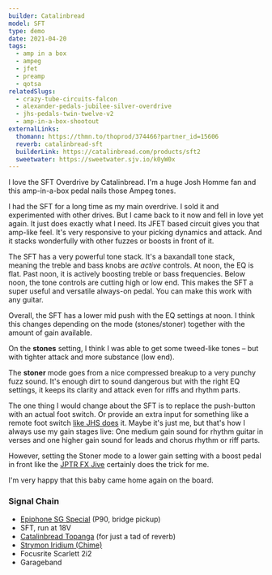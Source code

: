 ```yaml
---
builder: Catalinbread
model: SFT
type: demo
date: 2021-04-20
tags:
  - amp in a box
  - ampeg
  - jfet
  - preamp
  - qotsa
relatedSlugs:
  - crazy-tube-circuits-falcon
  - alexander-pedals-jubilee-silver-overdrive
  - jhs-pedals-twin-twelve-v2
  - amp-in-a-box-shootout
externalLinks:
  thomann: https://thmn.to/thoprod/374466?partner_id=15606
  reverb: catalinbread-sft
  builderLink: https://catalinbread.com/products/sft2
  sweetwater: https://sweetwater.sjv.io/k0yW0x
---
```


I love the SFT Overdrive by Catalinbread. I'm a huge Josh Homme fan and this amp-in-a-box pedal nails those Ampeg tones.

I had the SFT for a long time as my main overdrive. I sold it and experimented with other drives. But I came back to it now and fell in love yet again. It just does exactly what I need. Its JFET based circuit gives you that amp-like feel. It's very responsive to your picking dynamics and attack. And it stacks wonderfully with other fuzzes or boosts in front of it.

The SFT has a very powerful tone stack. It's a baxandall tone stack, meaning the treble and bass knobs are _active_ controls. At noon, the EQ is flat. Past noon, it is actively boosting treble or bass frequencies. Below noon, the tone controls are cutting high or low end. This makes the SFT a super useful and versatile always-on pedal. You can make this work with any guitar.

Overall, the SFT has a lower mid push with the EQ settings at noon. I think this changes depending on the mode (stones/stoner) together with the amount of gain available.

On the **stones** setting, I think I was able to get some tweed-like tones – but with tighter attack and more substance (low end).

The **stoner** mode goes from a nice compressed breakup to a very punchy fuzz sound. It's enough dirt to sound dangerous but with the right EQ settings, it keeps its clarity and attack even for riffs and rhythm parts.

The one thing I would change about the SFT is to replace the push-button with an actual foot switch. Or provide an extra input for something like a remote foot switch [like JHS does](/demos/jhs-morning-glory-v4) it. Maybe it's just me, but that's how I always use my gain stages live: One medium gain sound for rhythm guitar in verses and one higher gain sound for leads and chorus rhythm or riff parts.

However, setting the Stoner mode to a lower gain setting with a boost pedal in front like the [JPTR FX Jive](/demos/jptr-fx-jive) certainly does the trick for me.

I'm very happy that this baby came home again on the board.

### Signal Chain

- [Epiphone SG Special](https://www.thomann.de/intl/epiphone_sg_special_p_90_faded_pelham.htm?partner_id=15606) (P90, bridge pickup)
- SFT, run at 18V
- [Catalinbread Topanga](/demos/catalinbread-topanga) (for just a tad of reverb)
- [Strymon Iridium (Chime)](/demos/strymon-iridium)
- Focusrite Scarlett 2i2
- Garageband
